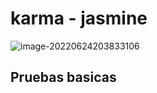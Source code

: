 # karma - jasmine

![image-20220624203833106](..\Notes\imagenes\programaKarmaJasm.png)



## Pruebas basicas

